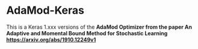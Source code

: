 # AdaMod-Keras
This is a Keras 1.xxx versions of the <b>AdaMod Optimizer from the paper An Adaptive and Momental Bound Method for Stochastic Learning<b>
https://arxiv.org/abs/1910.12249v1
